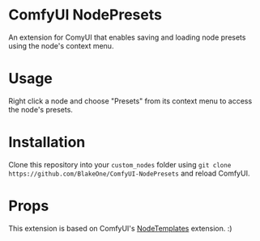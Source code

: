 # ComfyUI NodePresets
An extension for ComyUI that enables saving and loading node presets using the node's context menu.

# Usage
Right click a node and choose "Presets" from its context menu to access the node's presets.

# Installation
Clone this repository into your `custom_nodes` folder using `git clone https://github.com/BlakeOne/ComfyUI-NodePresets` and reload ComfyUI.

# Props
This extension is based on ComfyUI's [NodeTemplates](https://github.com/comfyanonymous/ComfyUI/blob/master/web/extensions/core/nodeTemplates.js) extension. :)
